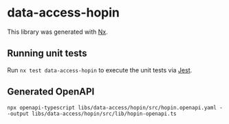 # data-access-hopin

This library was generated with [Nx](https://nx.dev).

## Running unit tests

Run `nx test data-access-hopin` to execute the unit tests via [Jest](https://jestjs.io).

## Generated OpenAPI

```
npx openapi-typescript libs/data-access/hopin/src/hopin.openapi.yaml --output libs/data-access/hopin/src/lib/hopin-openapi.ts
```